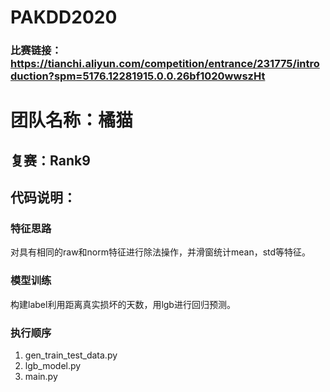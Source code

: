 # PAKDD2020
### 比赛链接：https://tianchi.aliyun.com/competition/entrance/231775/introduction?spm=5176.12281915.0.0.26bf1020wwszHt

# 团队名称：橘猫
## 复赛：Rank9

## 代码说明：
### 特征思路
对具有相同的raw和norm特征进行除法操作，并滑窗统计mean，std等特征。
### 模型训练
构建label利用距离真实损坏的天数，用lgb进行回归预测。
### 执行顺序
1. gen_train_test_data.py
2. lgb_model.py
3. main.py
